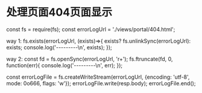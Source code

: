 # 处理页面404页面显示
const fs = require(fs);
const errorLogUrl = './views/portal/404.html';

way 1:
fs.exists(errorLogUrl, (exists)=>{
   exists? fs.unlinkSync(errorLogUrl): exists;
   console.log('---------\n', exists);
});

way 2:
const fd = fs.openSync(errorLogUrl, 'r+');
fs.ftruncate(fd, 0, function(err){
    console.log('---------\n', err);
});

const errorLogFile = fs.createWriteStream(errorLogUrl, {encoding: 'utf-8', mode: 0o666, flags: 'w'});
errorLogFile.write(resp.body);
errorLogFile.end();